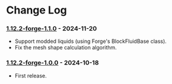 # Change Log

### [1.12.2-forge-1.1.0](https://github.com/KatatsumuriPan/BetterWaterMesh/releases/tag/1.12.2-forge-1.1.0) - 2024-11-20

- Support modded liquids (using Forge's BlockFluidBase class).
- Fix the mesh shape calculation algorithm.

### [1.12.2-forge-1.0.0](https://github.com/KatatsumuriPan/BetterWaterMesh/releases/tag/1.12.2-forge-1.0.0) - 2024-10-18

- First release.
